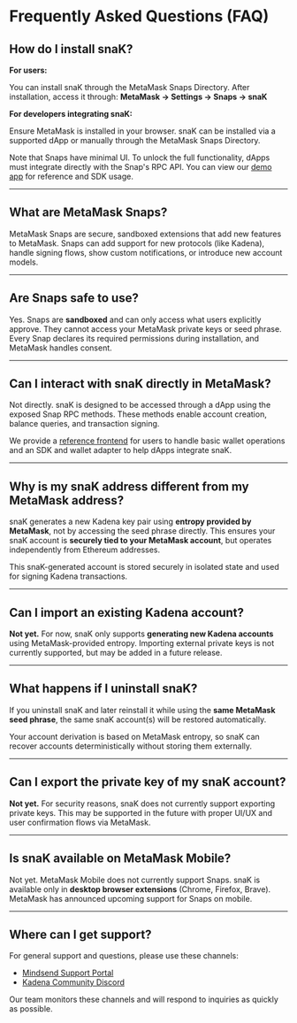 # Frequently Asked Questions (FAQ)

## How do I install snaK?

**For users:**

You can install snaK through the MetaMask Snaps Directory. After installation, access it through:
**MetaMask → Settings → Snaps → snaK**

**For developers integrating snaK:**

Ensure MetaMask is installed in your browser. snaK can be installed via a supported dApp or manually through the MetaMask Snaps Directory.

Note that Snaps have minimal UI. To unlock the full functionality, dApps must integrate directly with the Snap's RPC API. You can view our [demo app](https://github.com/kadena-community/kadena-snap) for reference and SDK usage.

---

## What are MetaMask Snaps?

MetaMask Snaps are secure, sandboxed extensions that add new features to MetaMask. Snaps can add support for new protocols (like Kadena),
handle signing flows, show custom notifications, or introduce new account models.

---

## Are Snaps safe to use?

Yes. Snaps are **sandboxed** and can only access what users explicitly approve. They cannot access your MetaMask private keys or seed phrase. Every Snap declares its required permissions during installation, and MetaMask handles consent.

---

## Can I interact with snaK directly in MetaMask?

Not directly. snaK is designed to be accessed through a dApp using the exposed Snap RPC methods. These methods enable account creation, balance queries, and transaction signing.

We provide a [reference frontend](https://snak.mindsend.xyz) for users to handle basic wallet operations and an SDK and wallet adapter to help dApps integrate snaK.

---

## Why is my snaK address different from my MetaMask address?

snaK generates a new Kadena key pair using **entropy provided by MetaMask**, not by accessing the seed phrase directly. This ensures your snaK account is **securely tied to your MetaMask account**, but operates independently from Ethereum addresses.

This snaK-generated account is stored securely in isolated state and used for signing Kadena transactions.

---

## Can I import an existing Kadena account?

**Not yet.** For now, snaK only supports **generating new Kadena accounts** using MetaMask-provided entropy. Importing external private keys is not currently supported, but may be added in a future release.

---

## What happens if I uninstall snaK?

If you uninstall snaK and later reinstall it while using the **same MetaMask seed phrase**, the same snaK account(s) will be restored automatically.

Your account derivation is based on MetaMask entropy, so snaK can recover accounts deterministically without storing them externally.

---

## Can I export the private key of my snaK account?

**Not yet.** For security reasons, snaK does not currently support exporting private keys. This may be supported in the future with proper UI/UX and user confirmation flows via MetaMask.

---

## Is snaK available on MetaMask Mobile?

Not yet. MetaMask Mobile does not currently support Snaps. snaK is available only in **desktop browser extensions** (Chrome, Firefox, Brave). MetaMask has announced upcoming support for Snaps on mobile.

---

## Where can I get support?

For general support and questions, please use these channels:

- [Mindsend Support Portal](https://support.mindsend.xyz/)
- [Kadena Community Discord](https://discord.gg/CZzZSKxzWP)

Our team monitors these channels and will respond to inquiries as quickly as possible.
